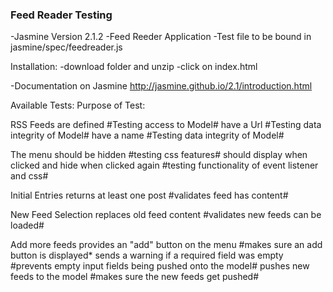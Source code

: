 ### Feed Reader Testing ###
-Jasmine Version 2.1.2
-Feed Reeder Application
-Test file to be bound in jasmine/spec/feedreader.js

Installation:
-download folder and unzip
-click on index.html

-Documentation on Jasmine
http://jasmine.github.io/2.1/introduction.html

Available Tests:												Purpose of Test:

RSS Feeds
	are defined													#Testing access to Model#
	have a Url													#Testing data integrity of Model#
	have a name 												#Testing data integrity of Model#

The menu
	should be hidden 											#testing css features#
	should display when clicked and hide when clicked again 	#testing functionality of event listener and css#

Initial Entries
	returns at least one post									#validates feed has content#

New Feed Selection
	replaces old feed content									#validates new feeds can be loaded#

Add more feeds
	provides an "add" button on the menu						#makes sure an add button is displayed*
	sends a warning if a required field was empty				#prevents empty input fields being pushed onto the model#
	pushes new feeds to the model 								#makes sure the new feeds get pushed#
